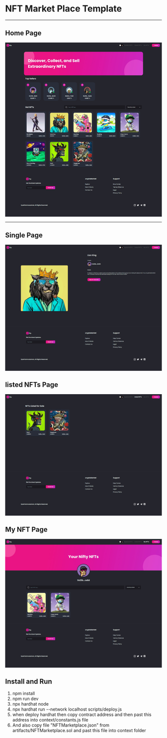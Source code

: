 # NFT Market Place Template

---

## Home Page

![This is a alt text.](/public/screenshort/home.jpg)

---

## Single Page

![This is a alt text.](/public/screenshort/single.jpg)

## listed NFTs Page

![This is a alt text.](/public/screenshort/listed.jpg)

## My NFT Page

![This is a alt text.](/public/screenshort/mynft.jpg)

## Install and Run

1. npm install
2. npm run dev
3. npx hardhat node
4. npx hardhat run --network localhost scripts/deploy.js
5. when deploy hardhat then copy contract address and then past this address into context/constants.js file
6. And also copy file "NFTMarketplace.json" from artifacts/NFTMarketplace.sol and past this file into context folder


